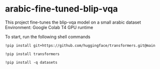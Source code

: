 # arabic-fine-tuned-blip-vqa

This project fine-tunes the blip-vqa model on a small arabic dataset
Environment: Google Colab T4 GPU runtime

To start, run the following shell commands

```
!pip install git+https://github.com/huggingface/transformers.git@main
```

```
!pip install transformers
```

```
!pip install -q datasets
```
